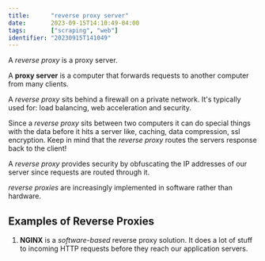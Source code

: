 ```yaml
---
title:      "reverse proxy server"
date:       2023-09-15T14:10:49-04:00
tags:       ["scraping", "web"]
identifier: "20230915T141049"
---
```


A _reverse proxy_ is a proxy server.

A **proxy server** is a computer that forwards requests to another
computer from many clients.

A _reverse proxy_ sits behind a firewall on a private network. It's
typically used for: load balancing, web acceleration and security.

Since a _reverse proxy_ sits between two computers it can do special
things with the data before it hits a server like, caching, data
compression, ssl encryption. Keep in mind that the _reverse proxy_
routes the servers response back to the client!

A _reverse proxy_ provides security by obfuscating the IP addresses of
our server since requests are routed through it.

_reverse proxies_ are increasingly implemented in software rather than
hardware.

Examples of Reverse Proxies
---------------------------

1. **NGINX** is a _software-based_ reverse proxy solution. It does a
   lot of stuff to incoming HTTP requests before they reach our
   application servers.
